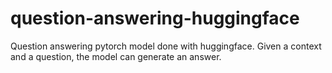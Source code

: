 # question-answering-huggingface
Question answering pytorch model done with huggingface. Given a context and a question, the model can generate an answer.
